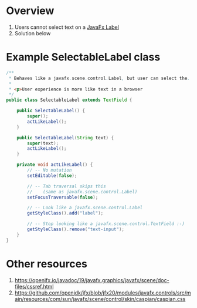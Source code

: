 # Overview
1. Users cannot select text on a [JavaFx Label](https://openjfx.io/javadoc/20/javafx.controls/javafx/scene/control/Label.html)
1. Solution below


# Example SelectableLabel class
```java
/**
 * Behaves like a javafx.scene.control.Label, but user can select the.
 *
 * <p>User experience is more like text in a browser
 */
public class SelectableLabel extends TextField {

    public SelectableLabel() {
        super();
        actLikeLabel();
    }

    public SelectableLabel(String text) {
        super(text);
        actLikeLabel();
    }

    private void actLikeLabel() {
        // -- No mutation
        setEditable(false);

        // -- Tab traversal skips this
        //    (same as javafx.scene.control.Label)
        setFocusTraversable(false);

        // -- Look like a javafx.scene.control.Label
        getStyleClass().add("label");

        // -- Stop looking like a javafx.scene.control.TextField :-)
        getStyleClass().remove("text-input");
    }
}
```


# Other resources
1. https://openjfx.io/javadoc/19/javafx.graphics/javafx/scene/doc-files/cssref.html
1. https://github.com/openjdk/jfx/blob/jfx20/modules/javafx.controls/src/main/resources/com/sun/javafx/scene/control/skin/caspian/caspian.css
